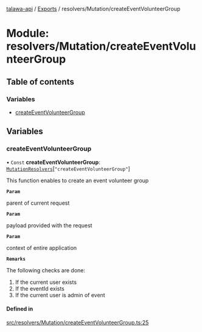 [talawa-api](../README.md) / [Exports](../modules.md) / resolvers/Mutation/createEventVolunteerGroup

# Module: resolvers/Mutation/createEventVolunteerGroup

## Table of contents

### Variables

- [createEventVolunteerGroup](resolvers_Mutation_createEventVolunteerGroup.md#createeventvolunteergroup)

## Variables

### createEventVolunteerGroup

• `Const` **createEventVolunteerGroup**: [`MutationResolvers`](types_generatedGraphQLTypes.md#mutationresolvers)[``"createEventVolunteerGroup"``]

This function enables to create an event volunteer group

**`Param`**

parent of current request

**`Param`**

payload provided with the request

**`Param`**

context of entire application

**`Remarks`**

The following checks are done:
1. If the current user exists
2. If the eventId exists
3. If the current user is admin of event

#### Defined in

[src/resolvers/Mutation/createEventVolunteerGroup.ts:25](https://github.com/PalisadoesFoundation/talawa-api/blob/e919df4/src/resolvers/Mutation/createEventVolunteerGroup.ts#L25)
